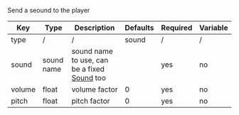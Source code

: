 Send a seound to the player

| Key | Type | Description | Defaults | Required | Variable |
|-|-|-|-|-|-|
| type | / | / | sound | / | / |
| sound | sound name | sound name to use, can be a fixed [Sound](https://github.com/CryptoMorin/XSeries/blob/master/src/main/java/com/cryptomorin/xseries/XSound.java) too | | yes | no |
| volume | float | volume factor | 0 | yes | no |
| pitch | float | pitch factor | 0 | yes | no |